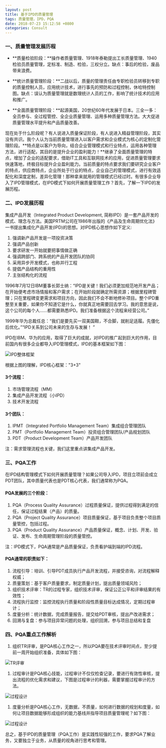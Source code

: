 ```yaml
---
layout: post
title: 基于IPD的质量管理
tags: 质量管理，IPD，PQA
date: 2018-07-23 15:12:58 +0800
categories: Consult
---
```



### 一、质量管理发展历程

- **质量检验阶段：**操作者质量管理、1918年泰勒提出工长质量管理、1940检验员质量管理，定标准、制造、检验，三权分立。缺点：事后的检验，废品带来浪费。

- **统计质量管理阶段：**二战以后，质量的管理责任由专职检验员转移到专职的质量控制人员，应用统计技术，进行事先的预防和过程控制，休哈特控制图。缺点：误认为质量管理就是数理统计人员的工作，影响了统计技术的应用和推广。

- **全面质量管理阶段：**起源美国，20世纪60年代发展于日本。三全一多：全员参与、全过程管控、全企业质量管理、运用多种质量管理方法。大大促进质量管理水平提升和产品质量改善。

现在处于什么阶段呢？有人说进入质量保证阶段，有人说进入精益管理阶段，其实没有共识。我个人认为当前质量管理进入以客户需求和企业模式为核心的定制化管理阶段。**特点是以客户为导向，结合企业管理模式和行业特点，运用各种管理方法，进行适配，其目的是提升企业的盈利能力！**继承了全面质量管理的特点，增加了企业的适配要求，借助IT工具和互联网技术的应用，促进质量管理要求快速落地，终极目标提升企业盈利能力。当前质量的特点要求我们要研究企业客户的特点，供应商特点，企业所处于行业的特点，企业自己的管理模式，进行有效适配化和深度定制，差异化管理！那种拿来就用的管理模式已经过时。有很多企业导入了IPD管理模式，在IPD模式下如何开展质量管理工作？首先，了解一下IPD的发展历程。


### 二、IPD发展历程

集成产品开发（Integrated Product Development, 简称IPD）是一套产品开发的模式、理念与方法。美国PRTM公司在1986年出版的《产品及生命周期优化法》一书提出集成化产品开发(IPD)的思想。对IPD核心思想作如下定义:

1. 强调新产品开发是一项投资决策
1. 强调产品创新
1. 要求研发一开始就要把事情做正确
1. 强调跨部门、跨系统的产品开发团队的协同
1. 采用异步开发模式，也称并行工程
1. 提倡产品结构的重用性
1. 主张结构化的流程

1996年7月12日IBM董事长郭士纳：“IPD是关键！我们必须更加规范地开发产品；在开始便考虑市场情报和客户需求；在开始阶段就确定所需资源；根据里程碑管理；只在里程碑变更需求和项目方向，因此我们不会不断地修补项目。整个IPD重整至关重要，如果你不知道它是什么，你就真正地需要回去学习。我的意思是说，这个公司的每个人……都需要熟悉IPD。我们准备根据这个流程来经营公司。”

1999年华为总裁任总：“我们是要先买一双美国鞋，不合脚，就削足适履。先僵化后优化。”“IPD关系到公司未来的生存与发展！ ”

IPD在IBM、华为的应用，取得了巨大的成就，对IPD的推广起到巨大的作用，目前国内有很多企业都导入IPD管理模式，IPD的基本框架如下图：

![IPD整体框架](img/ipd-framework.jpg)

根据上图的理解，IPD核心框架："3+3"
#### 3个流程：

1. 市场管理流程（MM）
1. 集成产品开发流程（小IPD）
1. 技术开发流程

#### 3个团队：

1. IPMT（Integrated Portfolio Management Team）集成组合管理团队
1. PMT（Portfolio Management Team）投资组合管理团队/产品规划团队
1. PDT（Product Development Team）产品开发团队

注：需求管理流程也关键，我们这里重点讲集成产品开发。


### 三、PQA工作

在IPD结构管理模式下如何开展质量管理？如果公司导入IPD，项目立项前会成立PDT团队，其中质量代表也是PDT核心代表，我们通常称为PQA。

#### PQA发展的三个阶段：

1. PQA（Process  Quality Assurance）过程质量保证，提供过程得到满足的信任，保证过程结果（产品）的质量。
1. PQA（Project  Quality Assurance）项目质量保证，基于项目负责整个项目质量管控，包括过程。
1. PQA（Product  Quality Assurance）产品质量保证，概念、计划、开发、验证、发布、生命周期管理阶段的质量管控。

注：IPD模式下，PQA通常是产品质量保证，负责看护端到端的IPD流程。

#### PQA通常的职责如下：

1. 流程引导：培训、引导PDT成员执行产品开发流程，并接受咨询，对流程解释权威；
1. 质量策划：基于客户质量要求，制定质量计划，提出质量领域风险；
1. 组织技术评审：TR的过程专家，组织技术评审，保证公正公平和评审结果的有效性；
1. 流程执行监控：监控流程执行质量和阶段性质量目标达成情况，定期过程审计；
1. 度量分析：统计数据，完成质量报告，提交给PDT审核，提出产改进需求；
1. 回溯与复盘：参与项目异常问题的处理，组织回溯，参与项目总结和复盘 


### 四、PQA重点工作解析

1. 组织TR评审，是PQA核心工作之一，所以PQA要在技术评审时间点，至少提前一周开始组织准备，具体如下图：

![TR评审](img/technique-review.jpg)

1. 过程审计是PQA核心技能，过程审计不仅仅检查记录，要进行有效性审核，提出流程的优化需求和建议，下图是过程审计的利器，需要掌握过程审计的方法。

![过程设计](img/process-audit.jpg)

1. 度量分析是PQA核心工作，无数据，不质量，如何进行数据的规划和度量，如何让项目数据能够形成组织的能力基线并指导项目质量管理呢？如下图：

![过程设计](img/measure-analysis.jpg)

总之，基于IPD的质量管理（PQA工作）是实践性较强的工作，要求PQA了解业务，又要独立于业务，从质量的视角进行思考和管理。
